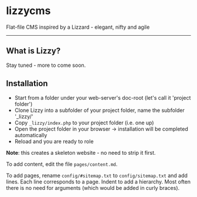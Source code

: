 # lizzycms
Flat-file CMS inspired by a Lizzard - elegant, nifty and agile

---

## What is Lizzy?

Stay tuned - more to come soon.

## Installation

- Start from a folder under your web-server's doc-root (let's call it 'project folder')
- Clone Lizzy into a subfolder of your project folder, name the subfolder '_lizzy/'
- Copy `_lizzy/index.php` to your project folder (i.e. one up)
- Open the project folder in your browser -> installation will be completed automatically
- Reload and you are ready to role

**Note**: this creates a skeleton website - no need to strip it first.

To add content, edit the file `pages/content.md`.

To add pages, rename `config/#sitemap.txt` to `config/sitemap.txt` and add lines. 
Each line corresponds to a page. Indent to add a hierarchy. Most often there is no need for arguments (which would be added in curly braces).

